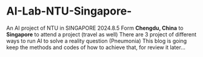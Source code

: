 # AI-Lab-NTU-Singapore-
An AI project of NTU in SINGAPORE
2024.8.5 Form __Chengdu, China__  to __Singapore__ to attend a project (travel as well)
There are 3 project of different ways to run AI to solve a reality question (Pneumonia)
This blog is going keep the methods and codes of how to achieve that, for review it later...
